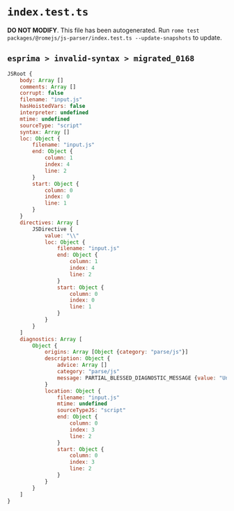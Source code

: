 # `index.test.ts`

**DO NOT MODIFY**. This file has been autogenerated. Run `rome test packages/@romejs/js-parser/index.test.ts --update-snapshots` to update.

## `esprima > invalid-syntax > migrated_0168`

```javascript
JSRoot {
	body: Array []
	comments: Array []
	corrupt: false
	filename: "input.js"
	hasHoistedVars: false
	interpreter: undefined
	mtime: undefined
	sourceType: "script"
	syntax: Array []
	loc: Object {
		filename: "input.js"
		end: Object {
			column: 1
			index: 4
			line: 2
		}
		start: Object {
			column: 0
			index: 0
			line: 1
		}
	}
	directives: Array [
		JSDirective {
			value: "\\"
			loc: Object {
				filename: "input.js"
				end: Object {
					column: 1
					index: 4
					line: 2
				}
				start: Object {
					column: 0
					index: 0
					line: 1
				}
			}
		}
	]
	diagnostics: Array [
		Object {
			origins: Array [Object {category: "parse/js"}]
			description: Object {
				advice: Array []
				category: "parse/js"
				message: PARTIAL_BLESSED_DIAGNOSTIC_MESSAGE {value: "Unterminated string constant"}
			}
			location: Object {
				filename: "input.js"
				mtime: undefined
				sourceTypeJS: "script"
				end: Object {
					column: 0
					index: 3
					line: 2
				}
				start: Object {
					column: 0
					index: 3
					line: 2
				}
			}
		}
	]
}
```
